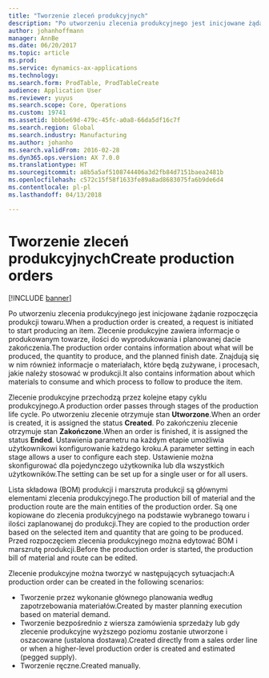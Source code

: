 ```yaml
---
title: "Tworzenie zleceń produkcyjnych"
description: "Po utworzeniu zlecenia produkcyjnego jest inicjowane żądanie rozpoczęcia produkcji towaru. Zlecenie produkcyjne zawiera informacje o produkowanym towarze, ilości do wyprodukowania i planowanej dacie zakończenia. Znajdują się w nim również informacje o materiałach, które będą zużywane, i procesach, jakie należy stosować w produkcji."
author: johanhoffmann
manager: AnnBe
ms.date: 06/20/2017
ms.topic: article
ms.prod: 
ms.service: dynamics-ax-applications
ms.technology: 
ms.search.form: ProdTable, ProdTableCreate
audience: Application User
ms.reviewer: yuyus
ms.search.scope: Core, Operations
ms.custom: 19741
ms.assetid: bbb6e69d-479c-45fc-a0a8-66da5df16c7f
ms.search.region: Global
ms.search.industry: Manufacturing
ms.author: johanho
ms.search.validFrom: 2016-02-28
ms.dyn365.ops.version: AX 7.0.0
ms.translationtype: HT
ms.sourcegitcommit: a8b5a5af5108744406a3d2fb84d7151baea2481b
ms.openlocfilehash: c572c15f58f1633fe89a8ad8683075fa6b9de6d4
ms.contentlocale: pl-pl
ms.lasthandoff: 04/13/2018

---
```


# <a name="create-production-orders"></a><span data-ttu-id="55e59-105">Tworzenie zleceń produkcyjnych</span><span class="sxs-lookup"><span data-stu-id="55e59-105">Create production orders</span></span>

[!INCLUDE [banner](../includes/banner.md)]

<span data-ttu-id="55e59-106">Po utworzeniu zlecenia produkcyjnego jest inicjowane żądanie rozpoczęcia produkcji towaru.</span><span class="sxs-lookup"><span data-stu-id="55e59-106">When a production order is created, a request is initiated to start producing an item.</span></span> <span data-ttu-id="55e59-107">Zlecenie produkcyjne zawiera informacje o produkowanym towarze, ilości do wyprodukowania i planowanej dacie zakończenia.</span><span class="sxs-lookup"><span data-stu-id="55e59-107">The production order contains information about what will be produced, the quantity to produce, and the planned finish date.</span></span> <span data-ttu-id="55e59-108">Znajdują się w nim również informacje o materiałach, które będą zużywane, i procesach, jakie należy stosować w produkcji.</span><span class="sxs-lookup"><span data-stu-id="55e59-108">It also contains information about which materials to consume and which process to follow to produce the item.</span></span>

<span data-ttu-id="55e59-109">Zlecenie produkcyjne przechodzą przez kolejne etapy cyklu produkcyjnego.</span><span class="sxs-lookup"><span data-stu-id="55e59-109">A production order passes through stages of the production life cycle.</span></span> <span data-ttu-id="55e59-110">Po utworzeniu zlecenie otrzymuje stan **Utworzone**.</span><span class="sxs-lookup"><span data-stu-id="55e59-110">When an order is created, it is assigned the status **Created**.</span></span> <span data-ttu-id="55e59-111">Po zakończeniu zlecenie otrzymuje stan **Zakończone**.</span><span class="sxs-lookup"><span data-stu-id="55e59-111">When an order is finished, it is assigned the status **Ended**.</span></span> <span data-ttu-id="55e59-112">Ustawienia parametru na każdym etapie umożliwia użytkownikowi konfigurowanie każdego kroku.</span><span class="sxs-lookup"><span data-stu-id="55e59-112">A parameter setting in each stage allows a user to configure each step.</span></span> <span data-ttu-id="55e59-113">Ustawienie można skonfigurować dla pojedynczego użytkownika lub dla wszystkich użytkowników.</span><span class="sxs-lookup"><span data-stu-id="55e59-113">The setting can be set up for a single user or for all users.</span></span>

<span data-ttu-id="55e59-114">Lista składowa (BOM) produkcji i marszruta produkcji są głównymi elementami zlecenia produkcyjnego.</span><span class="sxs-lookup"><span data-stu-id="55e59-114">The production bill of material and the production route are the main entities of the production order.</span></span> <span data-ttu-id="55e59-115">Są one kopiowane do zlecenia produkcyjnego na podstawie wybranego towaru i ilości zaplanowanej do produkcji.</span><span class="sxs-lookup"><span data-stu-id="55e59-115">They are copied to the production order based on the selected item and quantity that are going to be produced.</span></span> <span data-ttu-id="55e59-116">Przed rozpoczęciem zlecenia produkcyjnego można edytować BOM i marszrutę produkcji.</span><span class="sxs-lookup"><span data-stu-id="55e59-116">Before the production order is started, the production bill of material and route can be edited.</span></span>

<span data-ttu-id="55e59-117">Zlecenie produkcyjne można tworzyć w następujących sytuacjach:</span><span class="sxs-lookup"><span data-stu-id="55e59-117">A production order can be created in the following scenarios:</span></span>

-   <span data-ttu-id="55e59-118">Tworzenie przez wykonanie głównego planowania według zapotrzebowania materiałów.</span><span class="sxs-lookup"><span data-stu-id="55e59-118">Created by master planning execution based on material demand.</span></span>
-   <span data-ttu-id="55e59-119">Tworzenie bezpośrednio z wiersza zamówienia sprzedaży lub gdy zlecenie produkcyjne wyższego poziomu zostanie utworzone i oszacowane (ustalona dostawa).</span><span class="sxs-lookup"><span data-stu-id="55e59-119">Created directly from a sales order line or when a higher-level production order is created and estimated (pegged supply).</span></span>
-   <span data-ttu-id="55e59-120">Tworzenie ręczne.</span><span class="sxs-lookup"><span data-stu-id="55e59-120">Created manually.</span></span>






